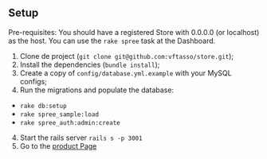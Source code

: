 ## Setup

Pre-requisites: You should have a registered Store with 0.0.0.0 (or localhost)
as the host. You can use the `rake spree` task at the Dashboard.

1. Clone de project (`git clone git@github.com:vftasso/store.git`);
2. Install the dependencies (`bundle install`);
3. Create a copy of `config/database.yml.example` with your MySQL configs;
3. Run the migrations and populate the database:
  - `rake db:setup`
  - `rake spree_sample:load`
  - `rake spree_auth:admin:create`
4. Start the rails server  `rails s -p 3001`
4. Go to the [product Page](http://0.0.0.0:3001/products/ruby-on-rails-bag)
